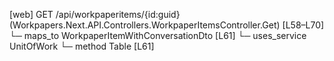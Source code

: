 [web] GET /api/workpaperitems/{id:guid}  (Workpapers.Next.API.Controllers.WorkpaperItemsController.Get)  [L58–L70]
  └─ maps_to WorkpaperItemWithConversationDto [L61]
  └─ uses_service UnitOfWork
    └─ method Table [L61]

